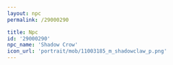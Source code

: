 ```yaml
---
layout: npc
permalink: /29000290

title: Npc
id: '29000290'
npc_name: 'Shadow Crow'
icon_url: 'portrait/mob/11003185_m_shadowclaw_p.png'
---
```

